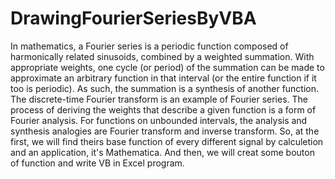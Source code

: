 # DrawingFourierSeriesByVBA
In mathematics, a Fourier series is a periodic function composed of harmonically related sinusoids, combined by a weighted summation. With appropriate weights, one cycle (or period) of the summation can be made to approximate an arbitrary function in that interval (or the entire function if it too is periodic). As such, the summation is a synthesis of another function. The discrete-time Fourier transform is an example of Fourier series. The process of deriving the weights that describe a given function is a form of Fourier analysis. For functions on unbounded intervals, the analysis and synthesis analogies are Fourier transform and inverse transform. So, at the first, we will find theirs base function of every different signal by calculetion and an application, it's Mathematica. And then, we will creat some bouton of function and write VB in Excel program.
